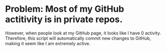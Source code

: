 # Problem: Most of my GitHub actitivity is in private repos.
However, when people look at my GitHub page, it looks like I have 0 activity. Therefore, this script will automatically commit new changes to GitHub, making it seem like I am extremely active.
